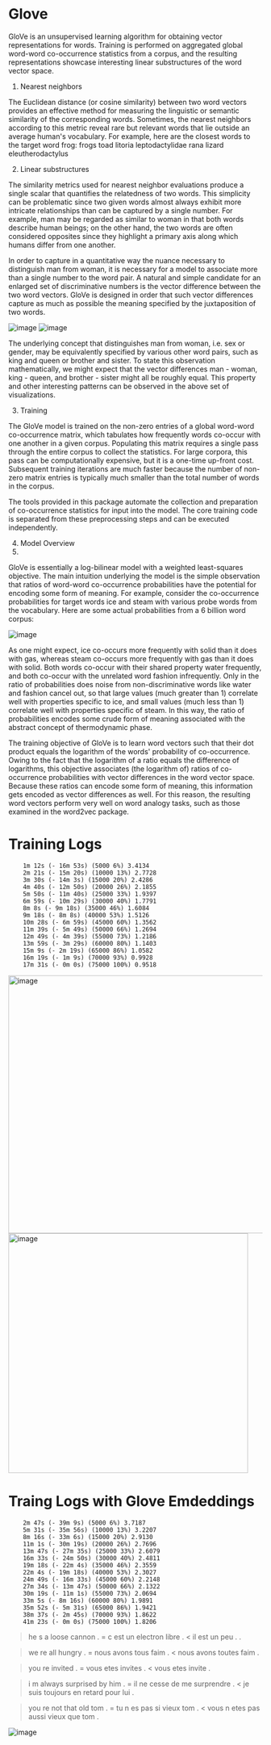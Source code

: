 

# Glove

GloVe is an unsupervised learning algorithm for obtaining vector representations for words. Training is performed on aggregated global word-word co-occurrence statistics from a corpus, and the resulting representations showcase interesting linear substructures of the word vector space.

1. Nearest neighbors

The Euclidean distance (or cosine similarity) between two word vectors provides an effective method for measuring the linguistic or semantic similarity of the corresponding words. Sometimes, the nearest neighbors according to this metric reveal rare but relevant words that lie outside an average human's vocabulary. For example, here are the closest words to the target word frog:
        frogs
        toad
        litoria
        leptodactylidae
        rana
        lizard
        eleutherodactylus


2. Linear substructures

The similarity metrics used for nearest neighbor evaluations produce a single scalar that quantifies the relatedness of two words. This simplicity can be problematic since two given words almost always exhibit more intricate relationships than can be captured by a single number. For example, man may be regarded as similar to woman in that both words describe human beings; on the other hand, the two words are often considered opposites since they highlight a primary axis along which humans differ from one another.


In order to capture in a quantitative way the nuance necessary to distinguish man from woman, it is necessary for a model to associate more than a single number to the word pair. A natural and simple candidate for an enlarged set of discriminative numbers is the vector difference between the two word vectors. GloVe is designed in order that such vector differences capture as much as possible the meaning specified by the juxtaposition of two words.

![image](https://user-images.githubusercontent.com/73247157/126044795-27429990-0b23-46a7-8bf5-0765fc8ace8d.png)
![image](https://user-images.githubusercontent.com/73247157/126044799-2eeb3f1b-b779-42bd-97f3-e4c8ed81666f.png)

The underlying concept that distinguishes man from woman, i.e. sex or gender, may be equivalently specified by various other word pairs, such as king and queen or brother and sister. To state this observation mathematically, we might expect that the vector differences man - woman, king - queen, and brother - sister might all be roughly equal. This property and other interesting patterns can be observed in the above set of visualizations.

3. Training

The GloVe model is trained on the non-zero entries of a global word-word co-occurrence matrix, which tabulates how frequently words co-occur with one another in a given corpus. Populating this matrix requires a single pass through the entire corpus to collect the statistics. For large corpora, this pass can be computationally expensive, but it is a one-time up-front cost. Subsequent training iterations are much faster because the number of non-zero matrix entries is typically much smaller than the total number of words in the corpus.


The tools provided in this package automate the collection and preparation of co-occurrence statistics for input into the model. The core training code is separated from these preprocessing steps and can be executed independently.

4. Model Overview
5. 
GloVe is essentially a log-bilinear model with a weighted least-squares objective. The main intuition underlying the model is the simple observation that ratios of word-word co-occurrence probabilities have the potential for encoding some form of meaning. For example, consider the co-occurrence probabilities for target words ice and steam with various probe words from the vocabulary. Here are some actual probabilities from a 6 billion word corpus:

![image](https://user-images.githubusercontent.com/73247157/126044821-91321e62-0896-47df-b20d-2c21d748cd64.png)

As one might expect, ice co-occurs more frequently with solid than it does with gas, whereas steam co-occurs more frequently with gas than it does with solid. Both words co-occur with their shared property water frequently, and both co-occur with the unrelated word fashion infrequently. Only in the ratio of probabilities does noise from non-discriminative words like water and fashion cancel out, so that large values (much greater than 1) correlate well with properties specific to ice, and small values (much less than 1) correlate well with properties specific of steam. In this way, the ratio of probabilities encodes some crude form of meaning associated with the abstract concept of thermodynamic phase.

The training objective of GloVe is to learn word vectors such that their dot product equals the logarithm of the words' probability of co-occurrence. Owing to the fact that the logarithm of a ratio equals the difference of logarithms, this objective associates (the logarithm of) ratios of co-occurrence probabilities with vector differences in the word vector space. Because these ratios can encode some form of meaning, this information gets encoded as vector differences as well. For this reason, the resulting word vectors perform very well on word analogy tasks, such as those examined in the word2vec package.







# Training Logs 

        1m 12s (- 16m 53s) (5000 6%) 3.4134
        2m 21s (- 15m 20s) (10000 13%) 2.7728
        3m 30s (- 14m 3s) (15000 20%) 2.4286
        4m 40s (- 12m 50s) (20000 26%) 2.1855
        5m 50s (- 11m 40s) (25000 33%) 1.9397
        6m 59s (- 10m 29s) (30000 40%) 1.7791
        8m 8s (- 9m 18s) (35000 46%) 1.6084
        9m 18s (- 8m 8s) (40000 53%) 1.5126
        10m 28s (- 6m 59s) (45000 60%) 1.3562
        11m 39s (- 5m 49s) (50000 66%) 1.2694
        12m 49s (- 4m 39s) (55000 73%) 1.2186
        13m 59s (- 3m 29s) (60000 80%) 1.1403
        15m 9s (- 2m 19s) (65000 86%) 1.0582
        16m 19s (- 1m 9s) (70000 93%) 0.9928
        17m 31s (- 0m 0s) (75000 100%) 0.9518
        
      


<img width="511" alt="image" src="https://user-images.githubusercontent.com/73247157/126046007-faf2904d-ce0e-45a4-adcc-7578eed67c79.png">


<img width="475" alt="image" src="https://user-images.githubusercontent.com/73247157/126046016-ee2231b6-2bd5-40a6-a311-226902962c72.png">

# Traing Logs with Glove Emdeddings

        2m 47s (- 39m 9s) (5000 6%) 3.7187
        5m 31s (- 35m 56s) (10000 13%) 3.2207
        8m 16s (- 33m 6s) (15000 20%) 2.9130
        11m 1s (- 30m 19s) (20000 26%) 2.7696
        13m 47s (- 27m 35s) (25000 33%) 2.6079
        16m 33s (- 24m 50s) (30000 40%) 2.4811
        19m 18s (- 22m 4s) (35000 46%) 2.3559
        22m 4s (- 19m 18s) (40000 53%) 2.3027
        24m 49s (- 16m 33s) (45000 60%) 2.2148
        27m 34s (- 13m 47s) (50000 66%) 2.1322
        30m 19s (- 11m 1s) (55000 73%) 2.0694
        33m 5s (- 8m 16s) (60000 80%) 1.9891
        35m 52s (- 5m 31s) (65000 86%) 1.9421
        38m 37s (- 2m 45s) (70000 93%) 1.8622
        41m 23s (- 0m 0s) (75000 100%) 1.8206
        
> he s a loose cannon .
= c est un electron libre .
< il est un peu . . <EOS>

> we re all hungry .
= nous avons tous faim .
< nous avons toutes faim . <EOS>

> you re invited .
= vous etes invites .
< vous etes invite . <EOS>

> i m always surprised by him .
= il ne cesse de me surprendre .
< je suis toujours en retard pour lui . <EOS>

> you re not that old tom .
= tu n es pas si vieux tom .
< vous n etes pas aussi vieux que tom . <EOS>
        
        
![image](https://user-images.githubusercontent.com/73247157/126046237-4f875f59-e27c-4743-895d-8579455e79d8.png)

 
        





